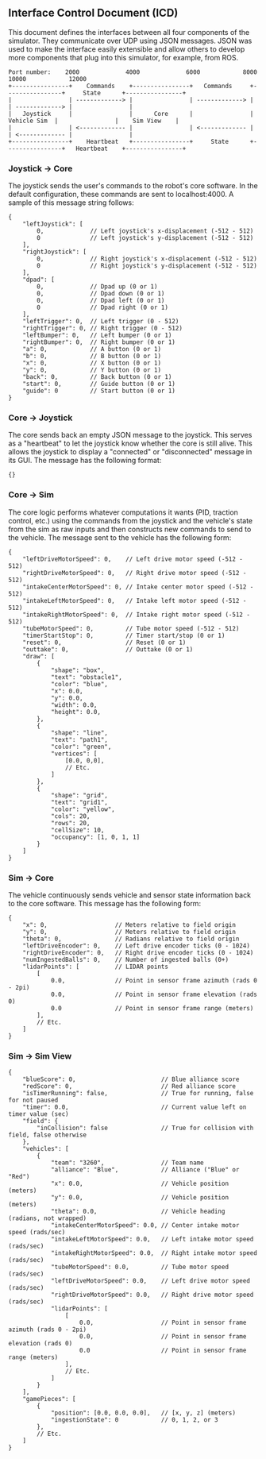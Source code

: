 ## Interface Control Document (ICD) ##
This document defines the interfaces between all four components of the simulator. They communicate over UDP using JSON
messages. JSON was used to make the interface easily extensible and allow others to develop more components that plug
into this simulator, for example, from ROS.

```
Port number:    2000             4000             6000            8000             10000            12000
+----------------+    Commands    +----------------+   Commands     +----------------+     State      +----------------+
|                | -------------> |                | -------------> |                | -------------> |                |
|   Joystick     |                |      Core      |                |   Vehicle Sim  |                |    Sim View    |
|                | <------------- |                | <------------- |                | <------------- |                |
+----------------+    Heartbeat   +----------------+     State      +----------------+   Heartbeat    +----------------+
```

### Joystick -> Core ###
The joystick sends the user's commands to the robot's core software. In the default configuration, these commands are
sent to localhost:4000. A sample of this message string follows:
```json5
{
    "leftJoystick": [
        0,             // Left joystick's x-displacement (-512 - 512)
        0              // Left joystick's y-displacement (-512 - 512)
    ],
    "rightJoystick": [
        0,             // Right joystick's x-displacement (-512 - 512)
        0              // Right joystick's y-displacement (-512 - 512)
    ],
    "dpad": [
        0,             // Dpad up (0 or 1)
        0,             // Dpad down (0 or 1)
        0,             // Dpad left (0 or 1)
        0              // Dpad right (0 or 1)
    ],
    "leftTrigger": 0,  // Left trigger (0 - 512)
    "rightTrigger": 0, // Right trigger (0 - 512)
    "leftBumper": 0,   // Left bumper (0 or 1)
    "rightBumper": 0,  // Right bumper (0 or 1)
    "a": 0,            // A button (0 or 1)
    "b": 0,            // B button (0 or 1)
    "x": 0,            // X button (0 or 1)
    "y": 0,            // Y button (0 or 1)
    "back": 0,         // Back button (0 or 1)
    "start": 0,        // Guide button (0 or 1)
    "guide": 0         // Start button (0 or 1)
}
```

### Core -> Joystick ###
The core sends back an empty JSON message to the joystick. This serves as a "heartbeat" to let the joystick know whether
the core is still alive. This allows the joystick to display a "connected" or "disconnected" message in its
GUI. The message has the following format:
```json5
{}
```

### Core -> Sim ###
The core logic performs whatever computations it wants (PID, traction control, etc.) using the commands from the
joystick and the vehicle's state from the sim as raw inputs and then constructs new commands to send to the vehicle. The
message sent to the vehicle has the following form:
```json5
{
    "leftDriveMotorSpeed": 0,    // Left drive motor speed (-512 - 512)
    "rightDriveMotorSpeed": 0,   // Right drive motor speed (-512 - 512)
    "intakeCenterMotorSpeed": 0, // Intake center motor speed (-512 - 512)
    "intakeLeftMotorSpeed": 0,   // Intake left motor speed (-512 - 512)
    "intakeRightMotorSpeed": 0,  // Intake right motor speed (-512 - 512)
    "tubeMotorSpeed": 0,         // Tube motor speed (-512 - 512)
    "timerStartStop": 0,         // Timer start/stop (0 or 1)
    "reset": 0,                  // Reset (0 or 1)
    "outtake": 0,                // Outtake (0 or 1)
    "draw": [
        {
            "shape": "box",
            "text": "obstacle1",
            "color": "blue",
            "x": 0.0,
            "y": 0.0,
            "width": 0.0,
            "height": 0.0,
        },
        {
            "shape": "line",
            "text": "path1",
            "color": "green",
            "vertices": [
                [0.0, 0,0],
                // Etc.
            ]
        },
        {
            "shape": "grid",
            "text": "grid1",
            "color": "yellow",
            "cols": 20,
            "rows": 20,
            "cellSize": 10,
            "occupancy": [1, 0, 1, 1]
        }
    ]
}
```

### Sim -> Core ###
The vehicle continuously sends vehicle and sensor state information back to the core software. This message has the
following form:
```json5
{
    "x": 0,                   // Meters relative to field origin
    "y": 0,                   // Meters relative to field origin
    "theta": 0,               // Radians relative to field origin
    "leftDriveEncoder": 0,    // Left drive encoder ticks (0 - 1024)
    "rightDriveEncoder": 0,   // Right drive encoder ticks (0 - 1024)
    "numIngestedBalls": 0,    // Number of ingested balls (0+)
    "lidarPoints": [          // LIDAR points
        [
            0.0,              // Point in sensor frame azimuth (rads 0 - 2pi)
            0.0,              // Point in sensor frame elevation (rads 0)
            0.0               // Point in sensor frame range (meters)
        ],
        // Etc.
    ]
}
```

### Sim -> Sim View ###
```json5
{
    "blueScore": 0,                        // Blue alliance score
    "redScore": 0,                         // Red alliance score
    "isTimerRunning": false,               // True for running, false for not paused
    "timer": 0.0,                          // Current value left on timer value (sec)
    "field": {
        "inCollision": false               // True for collision with field, false otherwise
    },
    "vehicles": [
        {
            "team": "3260",                // Team name
            "alliance": "Blue",            // Alliance ("Blue" or "Red")
            "x": 0.0,                      // Vehicle position (meters)
            "y": 0.0,                      // Vehicle position (meters)
            "theta": 0.0,                  // Vehicle heading (radians, not wrapped)
            "intakeCenterMotorSpeed": 0.0, // Center intake motor speed (rads/sec)
            "intakeLeftMotorSpeed": 0.0,   // Left intake motor speed (rads/sec)
            "intakeRightMotorSpeed": 0.0,  // Right intake motor speed (rads/sec)
            "tubeMotorSpeed": 0.0,         // Tube motor speed (rads/sec)
            "leftDriveMotorSpeed": 0.0,    // Left drive motor speed (rads/sec)
            "rightDriveMotorSpeed": 0.0,   // Right drive motor speed (rads/sec)
            "lidarPoints": [
                [
                    0.0,                   // Point in sensor frame azimuth (rads 0 - 2pi)
                    0.0,                   // Point in sensor frame elevation (rads 0)
                    0.0                    // Point in sensor frame range (meters)
                ],
                // Etc.
            ]
        }
    ],
    "gamePieces": [
        {
            "position": [0.0, 0.0, 0.0],   // [x, y, z] (meters)
            "ingestionState": 0            // 0, 1, 2, or 3
        },
        // Etc.
    ]
}
```
